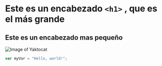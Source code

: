 # Este es un encabezado `<h1>` , que es el más grande
## Este es un encabezado mas pequeño

![Image of Yaktocat](https://octodex.github.com/images/yaktocat.png)

``` javascript
var myVar = "Hello, world!";
```
